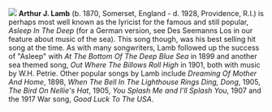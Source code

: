 ![](/images/alamb.jpg)
**Arthur J. Lamb** (b. 1870, Somerset, England - d. 1928, Providence, R.I.) is perhaps most well known as the lyricist for the famous and still popular, *Asleep In The Deep* (for a German version, see Des Seemanns Los in our feature about music of the sea). This song though, was his best selling hit song at the time. As with many songwriters, Lamb followed up the success of "Asleep" with *At The Bottom Of The Deep Blue Sea* in 1899 and another sea themed song, *Out Where The Billows Roll High* in 1901, both with music by W.H. Petrie. Other popular songs by Lamb include *Dreaming Of Mother And Home*, 1898, *When The Bell In The Lighthouse Rings Ding, Dong*, 1905, *The Bird On Nellie's Hat*, 1905, *You Splash Me and I'll Splash You*, 1907 and the 1917 War song, *Good Luck To The USA*. 